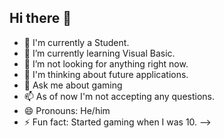 ## Hi there 👋


- 🔭 I'm currently a Student.
- 🌱 I’m currently learning Visual Basic.
- 👯 I’m not looking for anything right now.
- 🤔 I'm thinking about future applications.
- 💬 Ask me about gaming
- 📫 As of now I'm not accepting any questions.
- 😄 Pronouns: He/him
- ⚡ Fun fact: Started gaming when I was 10.
-->
